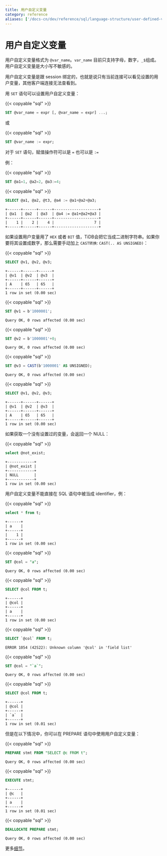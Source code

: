 ```yaml
---
title: 用户自定义变量
category: reference
aliases: ['/docs-cn/dev/reference/sql/language-structure/user-defined-variables/']
---
```


# 用户自定义变量

用户自定义变量格式为 `@var_name`。`var_name` 目前只支持字母，数字，`_$`组成。用户自定义变量是大小写不敏感的。

用户自定义变量是跟 session 绑定的，也就是说只有当前连接可以看见设置的用户变量，其他客户端连接无法查看到。

用 `SET` 语句可以设置用户自定义变量：

{{< copyable "sql" >}}

```sql
SET @var_name = expr [, @var_name = expr] ...;
```

或

{{< copyable "sql" >}}

```sql
SET @var_name := expr;
```

对于 `SET` 语句，赋值操作符可以是 `=` 也可以是 `:=`

例：

{{< copyable "sql" >}}

```sql
SET @a1=1, @a2=2, @a3:=4;
```

{{< copyable "sql" >}}

```sql
SELECT @a1, @a2, @t3, @a4 := @a1+@a2+@a3;
```

```
+------+------+------+--------------------+
| @a1  | @a2  | @a3  | @a4 := @a1+@a2+@a3 |
+------+------+------+--------------------+
|    1 |    2 |    4 |                  7 |
+------+------+------+--------------------+
```

如果设置用户变量用了 `HEX` 或者 `BIT` 值，TiDB会把它当成二进制字符串。如果你要将其设置成数字，那么需要手动加上 `CAST转换`: `CAST(.. AS UNSIGNED)`：

{{< copyable "sql" >}}

```sql
SELECT @v1, @v2, @v3;
```

```
+------+------+------+
| @v1  | @v2  | @v3  |
+------+------+------+
| A    | 65   | 65   |
+------+------+------+
1 row in set (0.00 sec)
```

{{< copyable "sql" >}}

```sql
SET @v1 = b'1000001';
```

```
Query OK, 0 rows affected (0.00 sec)
```

{{< copyable "sql" >}}

```sql
SET @v2 = b'1000001'+0;
```

```
Query OK, 0 rows affected (0.00 sec)
```

{{< copyable "sql" >}}

```sql
SET @v3 = CAST(b'1000001' AS UNSIGNED);
```

```
Query OK, 0 rows affected (0.00 sec)
```

{{< copyable "sql" >}}

```sql
SELECT @v1, @v2, @v3;
```

```
+------+------+------+
| @v1  | @v2  | @v3  |
+------+------+------+
| A    | 65   | 65   |
+------+------+------+
1 row in set (0.00 sec)
```

如果获取一个没有设置过的变量，会返回一个 NULL：

{{< copyable "sql" >}}

```sql
select @not_exist;
```

```
+------------+
| @not_exist |
+------------+
| NULL       |
+------------+
1 row in set (0.00 sec)
```

用户自定义变量不能直接在 SQL 语句中被当成 identifier，例：

{{< copyable "sql" >}}

```sql
select * from t;
```

```
+------+
| a    |
+------+
|    1 |
+------+
1 row in set (0.00 sec)
```

{{< copyable "sql" >}}

```sql
SET @col = "a";
```

```
Query OK, 0 rows affected (0.00 sec)
```

{{< copyable "sql" >}}

```sql
SELECT @col FROM t;
```

```
+------+
| @col |
+------+
| a    |
+------+
1 row in set (0.00 sec)
```

{{< copyable "sql" >}}

```sql
SELECT `@col` FROM t;
```

```
ERROR 1054 (42S22): Unknown column '@col' in 'field list'
```

{{< copyable "sql" >}}

```sql
SET @col = "`a`";
```

```
Query OK, 0 rows affected (0.00 sec)
```

{{< copyable "sql" >}}

```sql
SELECT @col FROM t;
```

```
+------+
| @col |
+------+
| `a`  |
+------+
1 row in set (0.01 sec)
```

但是在以下情况中，你可以在 PREPARE 语句中使用用户自定义变量：

{{< copyable "sql" >}}

```sql
PREPARE stmt FROM "SELECT @c FROM t";
```

```
Query OK, 0 rows affected (0.00 sec)
```

{{< copyable "sql" >}}

```sql
EXECUTE stmt;
```

```
+------+
| @c   |
+------+
| a    |
+------+
1 row in set (0.01 sec)
```

{{< copyable "sql" >}}

```sql
DEALLOCATE PREPARE stmt;
```

```
Query OK, 0 rows affected (0.00 sec)
```

更多[细节](https://dev.mysql.com/doc/refman/5.7/en/user-variables.html)。
